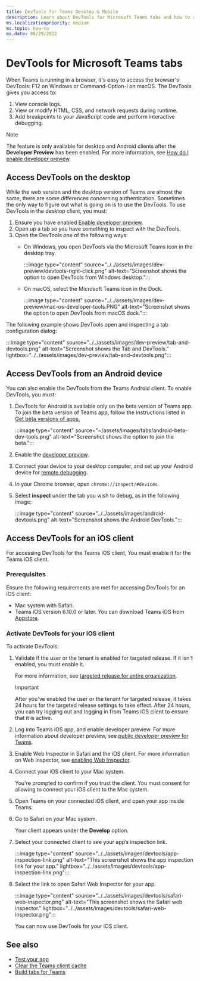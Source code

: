 ```yaml
---
title: DevTools for Teams Desktop & Mobile
description: Learn about DevTools for Microsoft Teams tabs and how to access and debug DevTools using Teams desktop or mobile client (Android).
ms.localizationpriority: medium
ms.topic: how-to
ms.date: 08/29/2022
---
```


# DevTools for Microsoft Teams tabs

When Teams is running in a browser, it's easy to access the browser's DevTools: F12 on Windows or Command-Option-I on macOS. The DevTools gives you access to:

1. View console logs.
1. View or modify HTML, CSS, and network requests during runtime.
1. Add breakpoints to your JavaScript code and perform interactive debugging.

> [!NOTE]
> The feature is only available for desktop and Android clients after the **Developer Preview** has been enabled. For more information, see [How do I enable developer preview](~/resources/dev-preview/developer-preview-intro.md).

## Access DevTools on the desktop

While the web version and the desktop version of Teams are almost the same, there are some differences concerning authentication. Sometimes the only way to figure out what is going on is to use the DevTools. To use DevTools in the desktop client, you must:

1. Ensure you have enabled [Enable developer preview](../../resources/dev-preview/developer-preview-intro.md#enable-developer-preview).
1. Open up a tab so you have something to inspect with the DevTools.
1. Open the DevTools one of the following ways:
    * On Windows, you open DevTools via the Microsoft Teams icon in the desktop tray.

      :::image type="content" source="../../assets/images/dev-preview/devtools-right-click.png" alt-text="Screenshot shows the option to open DevTools from Windows desktop.":::

    * On macOS, select the Microsoft Teams icon in the Dock.

      :::image type="content" source="../../assets/images/dev-preview/mac-os-developer-tools.PNG" alt-text="Screenshot shows the option to open DevTools from macOS dock.":::

The following example shows DevTools open and inspecting a tab configuration dialog:

   :::image type="content" source="../../assets/images/dev-preview/tab-and-devtools.png" alt-text="Screenshot shows the Tab and DevTools." lightbox="../../assets/images/dev-preview/tab-and-devtools.png":::

## Access DevTools from an Android device

You can also enable the DevTools from the Teams Android client. To enable DevTools, you must:

1. DevTools for Android is available only on the beta version of Teams app. To join the beta version of Teams app, follow the instructions listed in [Get beta versions of apps.](https://support.google.com/googleplay/answer/7003180?hl=en#:~:text=Get%20beta%20versions%20of%20apps)

   :::image type="content" source="~/assets/images/tabs/android-beta-dev-tools.png" alt-text="Screenshot shows the option to join the beta.":::

1. Enable the [developer preview](~/resources/dev-preview/developer-preview-intro.md).
1. Connect your device to your desktop computer, and set up your Android device for [remote debugging](https://developers.google.com/web/tools/chrome-devtools/remote-debugging/).
1. In your Chrome browser, open `chrome://inspect/#devices`.
1. Select **inspect** under the tab you wish to debug, as in the following image:

   :::image type="content" source="../../assets/images/android-devtools.png" alt-text="Screenshot shows the Android DevTools.":::

## Access DevTools for an iOS client

For accessing DevTools for the Teams iOS client, You must enable it for the Teams iOS client.

### Prerequisites

Ensure the following requirements are met for accessing DevTools for an iOS client:

* Mac system with Safari.
* Teams iOS version 6.10.0 or later. You can download Teams iOS from [Appstore](https://aka.ms/teamsmobiledownload).

### Activate DevTools for your iOS client

To activate DevTools:

1. Validate if the user or the tenant is enabled for targeted release. If it isn't enabled, you must enable it.

   For more information, see [targeted release for entire organization](/microsoft-365/admin/manage/release-options-in-office-365?view=o365-worldwide.md#targeted-release-for-entire-organization&preserve-view=true).

   > [!IMPORTANT]
   > After you've enabled the user or the tenant for targeted release, it takes 24 hours for the targeted release settings to take effect. After 24 hours, you can try logging out and logging in from Teams iOS client to ensure that it is active.

1. Log into Teams iOS app, and enable developer preview. For more information about developer preview, see [public developer preview for Teams](../../resources/dev-preview/developer-preview-intro.md).

1. Enable Web Inspector in Safari and the iOS client. For more information on Web Inspector, see [enabling Web Inspector](https://webkit.org/web-inspector/enabling-web-inspector/).

1. Connect your iOS client to your Mac system.

   You're prompted to confirm if you trust the client. You must consent for allowing to connect your iOS client to the Mac system.

1. Open Teams on your connected iOS client, and open your app inside Teams.

1. Go to Safari on your Mac system.

   Your client appears under the **Develop** option.

1. Select your connected client to see your app’s inspection link.

   :::image type="content" source="../../assets/images/devtools/app-inspection-link.png" alt-text="This screenshot shows the app inspection link for your app." lightbox="../../assets/images/devtools/app-inspection-link.png":::

1. Select the link to open Safari Web Inspector for your app.

   :::image type="content" source="../../assets/images/devtools/safari-web-inspector.png" alt-text="This screenshot shows the Safari web inspector." lightbox="../../assets/images/devtools/safari-web-inspector.png":::

   You can now use DevTools for your iOS client.

## See also

* [Test your app](../../concepts/build-and-test/test-app-overview.md)
* [Clear the Teams client cache](/microsoftteams/troubleshoot/teams-administration/clear-teams-cache)
* [Build tabs for Teams](../what-are-tabs.md)
